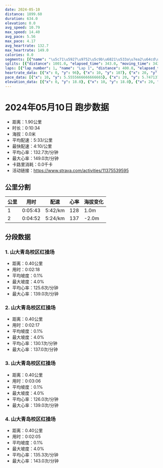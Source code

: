 ```yaml
---
date: 2024-05-10
distance: 1899.60
duration: 634.0
elevation: 0.0
avg_speed: 10.79
max_speed: 14.40
avg_pace: 5.56
max_pace: 4.17
avg_heartrate: 132.7
max_heartrate: 149.0
calories: 0.0
segments: [{"name": "\u5c71\u5927\u9752\u5c9b\u6821\u533a\u7ea2\u64cd\u573a", "distance": 402.2, "elapsed_time": 138.0, "moving_time": 138.0, "average_heartrate": 125.6, "max_heartrate": 139.0, "average_grade": 0.1, "maximum_grade": 4.0, "elevation_difference": 1.0}, {"name": "\u5c71\u5927\u9752\u5c9b\u6821\u533a\u7ea2\u64cd\u573a", "distance": 402.2, "elapsed_time": 137.0, "moving_time": 137.0, "average_heartrate": 130.1, "max_heartrate": 137.0, "average_grade": 0.1, "maximum_grade": 4.0, "elevation_difference": 1.0}, {"name": "\u5c71\u5927\u9752\u5c9b\u6821\u533a\u7ea2\u64cd\u573a", "distance": 402.2, "elapsed_time": 186.0, "moving_time": 131.0, "average_heartrate": 126.0, "max_heartrate": 139.0, "average_grade": 0.1, "maximum_grade": 4.0, "elevation_difference": 1.0}, {"name": "\u5c71\u5927\u9752\u5c9b\u6821\u533a\u7ea2\u64cd\u573a", "distance": 402.2, "elapsed_time": 125.0, "moving_time": 125.0, "average_heartrate": 135.3, "max_heartrate": 143.0, "average_grade": 0.1, "maximum_grade": 4.0, "elevation_difference": 1.0}]
splits: [{"distance": 1001.0, "elapsed_time": 343.0, "moving_time": 343.0, "average_speed": 2.92, "pace": 5.707773972602739, "average_heartrate": 128.77551020408163, "elevation_difference": 1.0, "split_number": 1}, {"distance": 898.6, "elapsed_time": 347.0, "moving_time": 292.0, "average_speed": 3.08, "pace": 5.411266233766233, "average_heartrate": 137.35862068965517, "elevation_difference": -2.0, "split_number": 2}]
laps: [{"lap_number": 1, "name": "Lap 1", "distance": 400.0, "elapsed_time": 140.0, "moving_time": 140.0, "average_speed": 2.86, "pace": 5.827517482517482, "average_heartrate": 124.93333333333334, "max_heartrate": 138, "start_date": "2024-05-10 17:17:29+00:00", "elevation_difference": 2.0}, {"lap_number": 2, "name": "Lap 2", "distance": 400.0, "elapsed_time": 138.0, "moving_time": 138.0, "average_speed": 2.9, "pace": 5.747137931034483, "average_heartrate": 130.0, "max_heartrate": 137, "start_date": "2024-05-10 17:19:50+00:00", "elevation_difference": 0.0}, {"lap_number": 3, "name": "Lap 3", "distance": 400.0, "elapsed_time": 191.0, "moving_time": 136.0, "average_speed": 2.94, "pace": 5.668945578231292, "average_heartrate": 131.21428571428572, "max_heartrate": 138, "start_date": "2024-05-10 17:22:09+00:00", "elevation_difference": 0.0}, {"lap_number": 4, "name": "Lap 4", "distance": 400.0, "elapsed_time": 126.0, "moving_time": 126.0, "average_speed": 3.17, "pace": 5.2576340694006305, "average_heartrate": 136.53846153846155, "max_heartrate": 143, "start_date": "2024-05-10 17:25:20+00:00", "elevation_difference": 0.0}, {"lap_number": 5, "name": "Lap 5", "distance": 299.61, "elapsed_time": 91.0, "moving_time": 91.0, "average_speed": 3.29, "pace": 5.065866261398176, "average_heartrate": 144.0, "max_heartrate": 149, "start_date": "2024-05-10 17:27:27+00:00", "elevation_difference": 0.0}]
heartrate_data: [{"x": 0, "y": 96}, {"x": 10, "y": 107}, {"x": 20, "y": 108}, {"x": 30, "y": 119}, {"x": 40, "y": 124}, {"x": 50, "y": 130}, {"x": 60, "y": 133}, {"x": 70, "y": 135}, {"x": 80, "y": 135}, {"x": 90, "y": 137}, {"x": 100, "y": 138}, {"x": 110, "y": 135}, {"x": 120, "y": 125}, {"x": 130, "y": 123}, {"x": 140, "y": 129}, {"x": 150, "y": 130}, {"x": 160, "y": 129}, {"x": 170, "y": 128}, {"x": 180, "y": 126}, {"x": 190, "y": 126}, {"x": 200, "y": 128}, {"x": 210, "y": 123}, {"x": 220, "y": 131}, {"x": 230, "y": 137}, {"x": 240, "y": 135}, {"x": 250, "y": 136}, {"x": 260, "y": 132}, {"x": 270, "y": 129}, {"x": 280, "y": 131}, {"x": 290, "y": 129}, {"x": 300, "y": 132}, {"x": 310, "y": 134}, {"x": 320, "y": 134}, {"x": 330, "y": 133}, {"x": 340, "y": 134}, {"x": 350, "y": 137}, {"x": 360, "y": 137}, {"x": 370, "y": 136}, {"x": 380, "y": 133}, {"x": 390, "y": 138}, {"x": 454, "y": 113}, {"x": 464, "y": 116}, {"x": 474, "y": 123}, {"x": 484, "y": 127}, {"x": 494, "y": 130}, {"x": 504, "y": 138}, {"x": 514, "y": 137}, {"x": 524, "y": 132}, {"x": 534, "y": 137}, {"x": 544, "y": 143}, {"x": 554, "y": 143}, {"x": 564, "y": 139}, {"x": 574, "y": 143}, {"x": 584, "y": 140}, {"x": 594, "y": 143}, {"x": 604, "y": 144}, {"x": 614, "y": 143}, {"x": 624, "y": 145}, {"x": 634, "y": 144}, {"x": 644, "y": 149}, {"x": 654, "y": 142}, {"x": 664, "y": 143}, {"x": 674, "y": 142}, {"x": 684, "y": 144}]
pace_data: [{"x": 10, "y": 5.5555666666666665}, {"x": 20, "y": 5.747137931034483}, {"x": 30, "y": 6.41026923076923}, {"x": 40, "y": 6.6666799999999995}, {"x": 50, "y": 5.952392857142857}, {"x": 60, "y": 5.952392857142857}, {"x": 70, "y": 6.6666799999999995}, {"x": 80, "y": 5.5555666666666665}, {"x": 90, "y": 6.172851851851851}, {"x": 100, "y": 6.172851851851851}, {"x": 110, "y": 5.747137931034483}, {"x": 120, "y": 5.952392857142857}, {"x": 130, "y": 5.5555666666666665}, {"x": 140, "y": 6.172851851851851}, {"x": 150, "y": 6.41026923076923}, {"x": 160, "y": 6.172851851851851}, {"x": 170, "y": 5.747137931034483}, {"x": 180, "y": 5.5555666666666665}, {"x": 190, "y": 5.952392857142857}, {"x": 200, "y": 5.208343749999999}, {"x": 210, "y": 5.5555666666666665}, {"x": 220, "y": 6.41026923076923}, {"x": 230, "y": 6.41026923076923}, {"x": 240, "y": 5.952392857142857}, {"x": 250, "y": 5.747137931034483}, {"x": 260, "y": 5.5555666666666665}, {"x": 270, "y": 5.5555666666666665}, {"x": 280, "y": 5.050515151515151}, {"x": 290, "y": 5.5555666666666665}, {"x": 300, "y": 5.376354838709677}, {"x": 310, "y": 5.376354838709677}, {"x": 320, "y": 5.5555666666666665}, {"x": 330, "y": 5.5555666666666665}, {"x": 340, "y": 5.050515151515151}, {"x": 350, "y": 6.41026923076923}, {"x": 360, "y": 7.575772727272726}, {"x": 370, "y": 5.5555666666666665}, {"x": 380, "y": 5.208343749999999}, {"x": 390, "y": 6.41026923076923}, {"x": 454, "y": 9.043244709712425}, {"x": 464, "y": 5.376354838709677}, {"x": 474, "y": 4.901970588235294}, {"x": 484, "y": 5.376354838709677}, {"x": 494, "y": 5.050515151515151}, {"x": 504, "y": 4.901970588235294}, {"x": 514, "y": 5.050515151515151}, {"x": 524, "y": 4.761914285714285}, {"x": 534, "y": 7.246391304347826}, {"x": 544, "y": 5.747137931034483}, {"x": 554, "y": 4.901970588235294}, {"x": 564, "y": 5.376354838709677}, {"x": 574, "y": 5.208343749999999}, {"x": 584, "y": 4.761914285714285}, {"x": 594, "y": 5.747137931034483}, {"x": 604, "y": 5.5555666666666665}, {"x": 614, "y": 4.901970588235294}, {"x": 624, "y": 4.761914285714285}, {"x": 634, "y": 4.629638888888889}, {"x": 644, "y": 4.901970588235294}, {"x": 654, "y": 5.376354838709677}, {"x": 664, "y": 6.6666799999999995}, {"x": 674, "y": 5.5555666666666665}, {"x": 684, "y": 4.504513513513513}]
elevation_data: [{"x": 0, "y": 18.0}, {"x": 10, "y": 18.0}, {"x": 20, "y": 18.0}, {"x": 30, "y": 18.0}, {"x": 40, "y": 19.0}, {"x": 50, "y": 19.0}, {"x": 60, "y": 19.0}, {"x": 70, "y": 19.0}, {"x": 80, "y": 19.0}, {"x": 90, "y": 18.0}, {"x": 100, "y": 18.0}, {"x": 110, "y": 17.0}, {"x": 120, "y": 18.0}, {"x": 130, "y": 18.0}, {"x": 140, "y": 19.0}, {"x": 150, "y": 19.0}, {"x": 160, "y": 19.0}, {"x": 170, "y": 19.0}, {"x": 180, "y": 19.0}, {"x": 190, "y": 19.0}, {"x": 200, "y": 19.0}, {"x": 210, "y": 19.0}, {"x": 220, "y": 19.0}, {"x": 230, "y": 19.0}, {"x": 240, "y": 19.0}, {"x": 250, "y": 19.0}, {"x": 260, "y": 19.0}, {"x": 270, "y": 19.0}, {"x": 280, "y": 19.0}, {"x": 290, "y": 19.0}, {"x": 300, "y": 19.0}, {"x": 310, "y": 19.0}, {"x": 320, "y": 19.0}, {"x": 330, "y": 19.0}, {"x": 340, "y": 19.0}, {"x": 350, "y": 19.0}, {"x": 360, "y": 19.0}, {"x": 370, "y": 19.0}, {"x": 380, "y": 19.0}, {"x": 390, "y": 19.0}, {"x": 454, "y": 17.0}, {"x": 464, "y": 17.0}, {"x": 474, "y": 17.0}, {"x": 484, "y": 17.0}, {"x": 494, "y": 17.0}, {"x": 504, "y": 17.0}, {"x": 514, "y": 17.0}, {"x": 524, "y": 17.0}, {"x": 534, "y": 17.0}, {"x": 544, "y": 17.0}, {"x": 554, "y": 17.0}, {"x": 564, "y": 17.0}, {"x": 574, "y": 17.0}, {"x": 584, "y": 17.0}, {"x": 594, "y": 17.0}, {"x": 604, "y": 17.0}, {"x": 614, "y": 17.0}, {"x": 624, "y": 17.0}, {"x": 634, "y": 17.0}, {"x": 644, "y": 17.0}, {"x": 654, "y": 17.0}, {"x": 664, "y": 17.0}, {"x": 674, "y": 17.0}, {"x": 684, "y": 17.0}]
---
```


# 2024年05月10日 跑步数据

- 距离：1.90公里
- 时长：0:10:34
- 海拔：0.0米
- 平均配速：5:33/公里
- 最快配速：4:10/公里
- 平均心率：132.7次/分钟
- 最大心率：149.0次/分钟
- 卡路里消耗：0.0千卡
- 活动链接：https://www.strava.com/activities/11375539595

## 公里分割

| 公里 | 用时 | 配速 | 心率 | 海拔变化 |
|------|------|------|------|------|
| 1 | 0:05:43 | 5:42/km | 128 | 1.0m |
| 2 | 0:04:52 | 5:24/km | 137 | -2.0m |


## 分段数据

### 1. 山大青岛校区红操场

- 距离：0.40公里
- 用时：0:02:18
- 平均坡度：0.1%
- 最大坡度：4.0%
- 平均心率：125.6次/分钟
- 最大心率：139.0次/分钟

### 2. 山大青岛校区红操场

- 距离：0.40公里
- 用时：0:02:17
- 平均坡度：0.1%
- 最大坡度：4.0%
- 平均心率：130.1次/分钟
- 最大心率：137.0次/分钟

### 3. 山大青岛校区红操场

- 距离：0.40公里
- 用时：0:03:06
- 平均坡度：0.1%
- 最大坡度：4.0%
- 平均心率：126.0次/分钟
- 最大心率：139.0次/分钟

### 4. 山大青岛校区红操场

- 距离：0.40公里
- 用时：0:02:05
- 平均坡度：0.1%
- 最大坡度：4.0%
- 平均心率：135.3次/分钟
- 最大心率：143.0次/分钟

